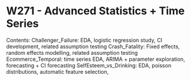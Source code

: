 # W271 - Advanced Statistics + Time Series
Contents:
Challenger_Failure: EDA, logistic regression study, CI development, related assumption testing
Crash_Fatality: Fixed effects, random effects modelling, related assumption testing
Ecommerce_Temporal: time series EDA, ARIMA + parameter exploration, forecasting + CI forecasting
SelfEsteem_vs_Drinking: EDA, poisson distributions, automatic feature selection, 
